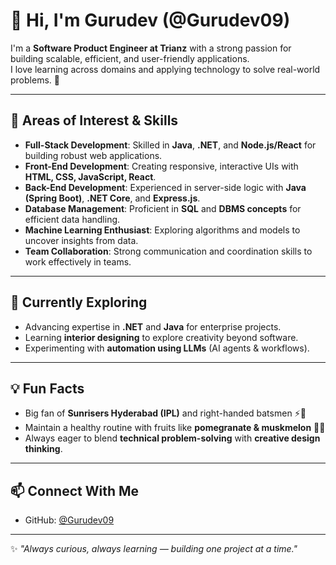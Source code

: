 # 👋 Hi, I'm Gurudev (@Gurudev09)

I'm a **Software Product Engineer at Trianz** with a strong passion for building scalable, efficient, and user-friendly applications.  
I love learning across domains and applying technology to solve real-world problems. 🚀  

---

## 👀 Areas of Interest & Skills
- **Full-Stack Development**: Skilled in **Java**, **.NET**, and **Node.js/React** for building robust web applications.  
- **Front-End Development**: Creating responsive, interactive UIs with **HTML, CSS, JavaScript, React**.  
- **Back-End Development**: Experienced in server-side logic with **Java (Spring Boot)**, **.NET Core**, and **Express.js**.  
- **Database Management**: Proficient in **SQL** and **DBMS concepts** for efficient data handling.  
- **Machine Learning Enthusiast**: Exploring algorithms and models to uncover insights from data.  
- **Team Collaboration**: Strong communication and coordination skills to work effectively in teams.  

---

## 🌱 Currently Exploring
- Advancing expertise in **.NET** and **Java** for enterprise projects.  
- Learning **interior designing** to explore creativity beyond software.  
- Experimenting with **automation using LLMs** (AI agents & workflows).  

---

## 💡 Fun Facts
- Big fan of **Sunrisers Hyderabad (IPL)** and right-handed batsmen ⚡🏏  
- Maintain a healthy routine with fruits like **pomegranate & muskmelon** 🍎🍈  
- Always eager to blend **technical problem-solving** with **creative design thinking**.  

---

## 📫 Connect With Me
- GitHub: [@Gurudev09](https://github.com/Gurudev09)  
  

---
✨ *"Always curious, always learning — building one project at a time."*  
